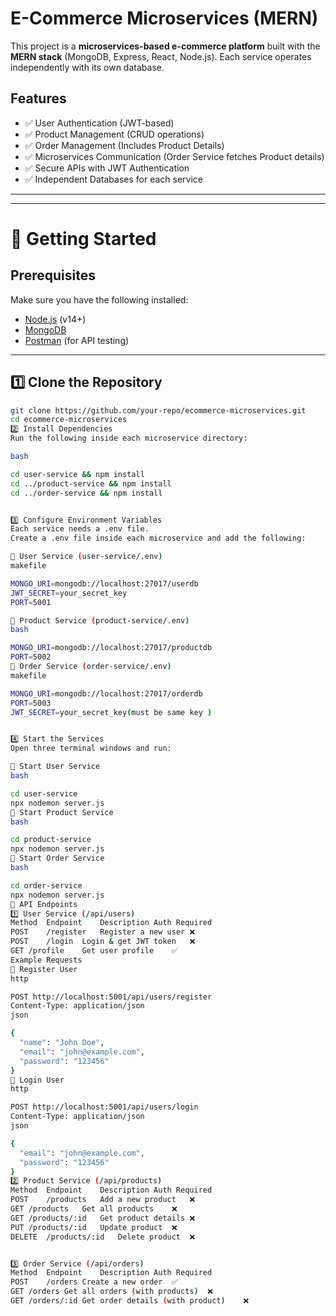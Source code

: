 # E-Commerce Microservices (MERN)

This project is a **microservices-based e-commerce platform** built with the **MERN stack** (MongoDB, Express, React, Node.js). Each service operates independently with its own database.

## Features
- ✅ User Authentication (JWT-based)
- ✅ Product Management (CRUD operations)
- ✅ Order Management (Includes Product Details)
- ✅ Microservices Communication (Order Service fetches Product details)
- ✅ Secure APIs with JWT Authentication
- ✅ Independent Databases for each service

---


---

# 🚀 Getting Started

## Prerequisites
Make sure you have the following installed:
- [Node.js](https://nodejs.org/en/download) (v14+)
- [MongoDB](https://www.mongodb.com/try/download/community)
- [Postman](https://www.postman.com/downloads/) (for API testing)

---

## 1️⃣ Clone the Repository
```bash
git clone https://github.com/your-repo/ecommerce-microservices.git
cd ecommerce-microservices
2️⃣ Install Dependencies
Run the following inside each microservice directory:

bash

cd user-service && npm install
cd ../product-service && npm install
cd ../order-service && npm install


3️⃣ Configure Environment Variables
Each service needs a .env file.
Create a .env file inside each microservice and add the following:

🔹 User Service (user-service/.env)
makefile

MONGO_URI=mongodb://localhost:27017/userdb
JWT_SECRET=your_secret_key
PORT=5001

🔹 Product Service (product-service/.env)
bash

MONGO_URI=mongodb://localhost:27017/productdb
PORT=5002
🔹 Order Service (order-service/.env)
makefile

MONGO_URI=mongodb://localhost:27017/orderdb
PORT=5003
JWT_SECRET=your_secret_key(must be same key )


4️⃣ Start the Services
Open three terminal windows and run:

🔹 Start User Service
bash

cd user-service
npx nodemon server.js
🔹 Start Product Service
bash

cd product-service
npx nodemon server.js
🔹 Start Order Service
bash

cd order-service
npx nodemon server.js
📌 API Endpoints
1️⃣ User Service (/api/users)
Method	Endpoint	Description	Auth Required
POST	/register	Register a new user	❌
POST	/login	Login & get JWT token	❌
GET	/profile	Get user profile	✅
Example Requests
🔹 Register User
http

POST http://localhost:5001/api/users/register
Content-Type: application/json
json

{
  "name": "John Doe",
  "email": "john@example.com",
  "password": "123456"
}
🔹 Login User
http

POST http://localhost:5001/api/users/login
Content-Type: application/json
json

{
  "email": "john@example.com",
  "password": "123456"
}
2️⃣ Product Service (/api/products)
Method	Endpoint	Description	Auth Required
POST	/products	Add a new product	❌
GET	/products	Get all products	❌
GET	/products/:id	Get product details	❌
PUT	/products/:id	Update product	❌
DELETE	/products/:id	Delete product	❌


3️⃣ Order Service (/api/orders)
Method	Endpoint	Description	Auth Required
POST	/orders	Create a new order	✅
GET	/orders	Get all orders (with products)	❌
GET	/orders/:id	Get order details (with product)	❌








